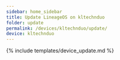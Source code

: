 ```yaml
---
sidebar: home_sidebar
title: Update LineageOS on kltechnduo
folder: update
permalink: /devices/kltechnduo/update/
device: kltechnduo
---
```

{% include templates/device_update.md %}
